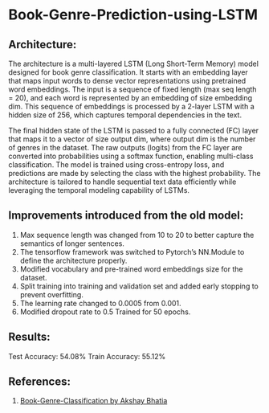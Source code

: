 # Book-Genre-Prediction-using-LSTM

## Architecture:

The architecture is a multi-layered LSTM (Long Short-Term Memory) model designed for book genre
classification. It starts with an embedding layer that maps input words to dense vector representations
using pretrained word embeddings. The input is a sequence of fixed length (max seq length = 20),
and each word is represented by an embedding of size embedding dim. This sequence of embeddings
is processed by a 2-layer LSTM with a hidden size of 256, which captures temporal dependencies in
the text.

The final hidden state of the LSTM is passed to a fully connected (FC) layer that maps it to a vector of
size output dim, where output dim is the number of genres in the dataset. The raw outputs (logits)
from the FC layer are converted into probabilities using a softmax function, enabling multi-class
classification. The model is trained using cross-entropy loss, and predictions are made by selecting
the class with the highest probability. The architecture is tailored to handle sequential text data
efficiently while leveraging the temporal modeling capability of LSTMs.

## Improvements introduced from the old model:

1. Max sequence length was changed from 10 to 20 to better capture the semantics of longer sentences.
2. The tensorflow framework was switched to Pytorch’s NN.Module to define the architecture properly.
3. Modified vocabulary and pre-trained word embeddings size for the dataset.
4. Split training into training and validation set and added early stopping to prevent overfitting.
5. The learning rate changed to 0.0005 from 0.001.
6. Modified dropout rate to 0.5 Trained for 50 epochs.

## Results:

Test Accuracy: 54.08%
Train Accuracy: 55.12%

## References:

1. [Book-Genre-Classification by Akshay Bhatia](mailto:https://github.com/akshaybhatia10/Book-Genre-Classification/tree/master)
